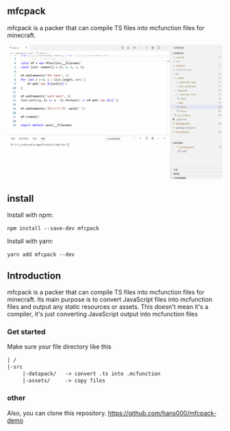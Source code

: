 ## mfcpack

mfcpack is a packer that can compile TS files into mcfunction files for minecraft. 

![mfc-demo](assets/mfc-demo.gif)

## install
Install with npm:

```
npm install --save-dev mfcpack
```

Install with yarn:
```
yarn add mfcpack --dev
```

## Introduction

mfcpack is a packer that can compile TS files into mcfunction files for minecraft. Its main purpose is to convert JavaScript files into mcfunction files and output any static resources or assets. This doesn't mean it's a compiler, it's just converting JavaScript output into mcfunction files

### Get started

Make sure your file directory like this

```
| /
|-src
     |-datapack/   -> convert .ts into .mcfunction 
     |-assets/     -> copy files
```

### other
Also, you can clone this repository.
https://github.com/hans000/mfcpack-demo


